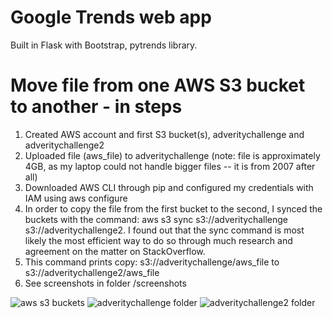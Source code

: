 # Google Trends web app
Built in Flask with Bootstrap, pytrends library.

# Move file from one AWS S3 bucket to another - in steps
1. Created AWS account and first S3 bucket(s), adveritychallenge and adveritychallenge2
2. Uploaded file (aws_file) to adveritychallenge (note: file is approximately 4GB, as my laptop could not handle bigger files -- it is from 2007 after all)
3. Downloaded AWS CLI through pip and configured my credentials with IAM using aws configure
4. In order to copy the file from the first bucket to the second, I synced the buckets with the command: aws s3 sync s3://adveritychallenge s3://adveritychallenge2. I found out that the sync command is most likely the most efficient way to do so through much research and agreement on the matter on StackOverflow.
5. This command prints copy: s3://adveritychallenge/aws_file to s3://adveritychallenge2/aws_file
6. See screenshots in folder /screenshots

![aws s3 buckets](https://raw.githubusercontent.com/catb0y/adverity_challenge/master/screenshots/aws1.png?token=AWY-elUbeok3R_wyuKyFLiFBBYD2kiunks5ay9cGwA%3D%3D)
![adveritychallenge folder](https://raw.githubusercontent.com/catb0y/adverity_challenge/master/screenshots/aws3.png?token=AWY-ejhpAUjeO-_nF1VzpuMH3j3JsRrsks5ay_J1wA%3D%3D)
![adveritychallenge2 folder](https://raw.githubusercontent.com/catb0y/adverity_challenge/master/screenshots/aws2.png?token=AWY-es9torxPrHON_oYmkCkaL9EvT98Cks5ay_JdwA%3D%3D)
